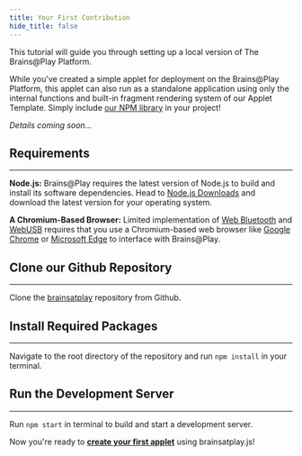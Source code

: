 ```yaml
---
title: Your First Contribution
hide_title: false
---
```


<!-- ![Setup](../../static/img/01-setup/header.png) -->

<!-- ## Overview
--- -->
This tutorial will guide you through setting up a local version of The Brains@Play Platform.

While you've created a simple applet for deployment on the Brains@Play Platform, this applet can also run as a standalone application using only the internal functions and built-in fragment rendering system of our Applet Template. Simply include [our NPM library](https://www.npmjs.com/package/brainsatplay) in your project!

*Details coming soon...*


## Requirements
---

**Node.js:**
Brains@Play requires the latest version of Node.js to build and install its software dependencies. Head to [Node.js Downloads](https://nodejs.org/en/download/) and download the latest version for your operating system.

**A Chromium-Based Browser:**
Limited implementation of [Web Bluetooth](https://caniuse.com/web-bluetooth) and [WebUSB](https://caniuse.com/webusb) requires that you use a Chromium-based web browser like [Google Chrome](https://www.google.com/chrome/) or [Microsoft Edge](https://www.microsoft.com/en-us/edge) to interface with Brains@Play.

## Clone our Github Repository
---

Clone the [brainsatplay](https://github.com/brainsatplay/brainsatplay) repository from Github.

## Install Required Packages
---

Navigate to the root directory of the repository and run `npm install` in your terminal.

## Run the Development Server
---

Run `npm start` in terminal to build and start a development server. 

Now you're ready to [**create your first applet**](./your-first-applet) using brainsatplay.js!
